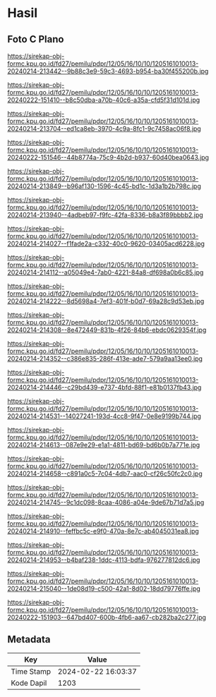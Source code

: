# Hasil

## Foto C Plano

https://sirekap-obj-formc.kpu.go.id/fd27/pemilu/pdpr/12/05/16/10/10/1205161010013-20240214-213442--9b88c3e9-59c3-4693-b954-ba30f455200b.jpg

https://sirekap-obj-formc.kpu.go.id/fd27/pemilu/pdpr/12/05/16/10/10/1205161010013-20240222-151410--b8c50dba-a70b-40c6-a35a-cfd5f31d101d.jpg

https://sirekap-obj-formc.kpu.go.id/fd27/pemilu/pdpr/12/05/16/10/10/1205161010013-20240214-213704--ed1ca8eb-3970-4c9a-8fc1-9c7458ac06f8.jpg

https://sirekap-obj-formc.kpu.go.id/fd27/pemilu/pdpr/12/05/16/10/10/1205161010013-20240222-151546--44b8774a-75c9-4b2d-b937-60d40bea0643.jpg

https://sirekap-obj-formc.kpu.go.id/fd27/pemilu/pdpr/12/05/16/10/10/1205161010013-20240214-213849--b96af130-1596-4c45-bd1c-1d3a1b2b798c.jpg

https://sirekap-obj-formc.kpu.go.id/fd27/pemilu/pdpr/12/05/16/10/10/1205161010013-20240214-213940--4adbeb97-f9fc-42fa-8336-b8a3f89bbbb2.jpg

https://sirekap-obj-formc.kpu.go.id/fd27/pemilu/pdpr/12/05/16/10/10/1205161010013-20240214-214027--f1fade2a-c332-40c0-9620-03405acd6228.jpg

https://sirekap-obj-formc.kpu.go.id/fd27/pemilu/pdpr/12/05/16/10/10/1205161010013-20240214-214112--a05049e4-7ab0-4221-84a8-df698a0b6c85.jpg

https://sirekap-obj-formc.kpu.go.id/fd27/pemilu/pdpr/12/05/16/10/10/1205161010013-20240214-214222--8d5698a4-7ef3-401f-b0d7-69a28c9d53eb.jpg

https://sirekap-obj-formc.kpu.go.id/fd27/pemilu/pdpr/12/05/16/10/10/1205161010013-20240214-214308--8e472449-831b-4f26-84b6-ebdc0629354f.jpg

https://sirekap-obj-formc.kpu.go.id/fd27/pemilu/pdpr/12/05/16/10/10/1205161010013-20240214-214352--c386e835-286f-413e-ade7-579a9aa13ee0.jpg

https://sirekap-obj-formc.kpu.go.id/fd27/pemilu/pdpr/12/05/16/10/10/1205161010013-20240214-214446--c29bd439-e737-4bfd-88f1-e81b0137fb43.jpg

https://sirekap-obj-formc.kpu.go.id/fd27/pemilu/pdpr/12/05/16/10/10/1205161010013-20240214-214531--14027241-193d-4cc8-9f47-0e8e9199b744.jpg

https://sirekap-obj-formc.kpu.go.id/fd27/pemilu/pdpr/12/05/16/10/10/1205161010013-20240214-214613--087e9e29-e1a1-4811-bd69-bd6b0b7a771e.jpg

https://sirekap-obj-formc.kpu.go.id/fd27/pemilu/pdpr/12/05/16/10/10/1205161010013-20240214-214658--c891a0c5-7c04-4db7-aac0-cf26c50fc2c0.jpg

https://sirekap-obj-formc.kpu.go.id/fd27/pemilu/pdpr/12/05/16/10/10/1205161010013-20240214-214745--9c1dc098-8caa-4086-a04e-9de67b71d7a5.jpg

https://sirekap-obj-formc.kpu.go.id/fd27/pemilu/pdpr/12/05/16/10/10/1205161010013-20240214-214910--feffbc5c-e9f0-470a-8e7c-ab4045031ea8.jpg

https://sirekap-obj-formc.kpu.go.id/fd27/pemilu/pdpr/12/05/16/10/10/1205161010013-20240214-214953--b4baf238-1ddc-4113-bdfa-976277812dc6.jpg

https://sirekap-obj-formc.kpu.go.id/fd27/pemilu/pdpr/12/05/16/10/10/1205161010013-20240214-215040--1de08d19-c500-42a1-8d02-18dd79776ffe.jpg

https://sirekap-obj-formc.kpu.go.id/fd27/pemilu/pdpr/12/05/16/10/10/1205161010013-20240222-151903--647bd407-600b-4fb6-aa67-cb282ba2c277.jpg


## Metadata

| Key        | Value               |
| ---------- | ------------------- |
| Time Stamp | 2024-02-22 16:03:37 |
| Kode Dapil | 1203                |



